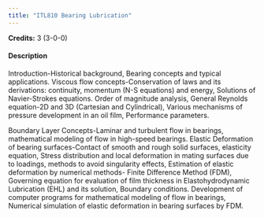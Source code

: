 ```yaml
---
title: "ITL810 Bearing Lubrication"
---
```

**Credits:** 3 (3-0-0)

#### Description
Introduction-Historical background, Bearing concepts and typical applications. Viscous flow concepts-Conservation of laws and its derivations: continuity, momentum (N-S equations) and energy, Solutions of Navier-Strokes equations. Order of magnitude analysis, General Reynolds equation-2D and 3D (Cartesian and Cylindrical), Various mechanisms of pressure development in an oil film, Performance parameters.

Boundary Layer Concepts-Laminar and turbulent flow in bearings, mathematical modeling of flow in high-speed bearings. Elastic Deformation of bearing surfaces-Contact of smooth and rough solid surfaces, elasticity equation, Stress distribution and local deformation in mating surfaces due to loadings, methods to avoid singularity effects, Estimation of elastic deformation by numerical methods- Finite Difference Method (FDM), Governing equation for evaluation of film thickness in Elastohydrodynamic Lubrication (EHL) and its solution, Boundary conditions. Development of computer programs for mathematical modeling of flow in bearings, Numerical simulation of elastic deformation in bearing surfaces by FDM.